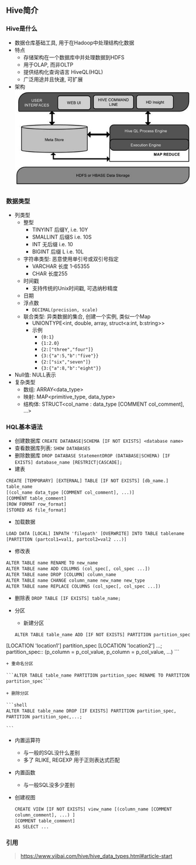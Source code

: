 Hive简介
---

### Hive是什么
+ 数据仓库基础工具, 用于在Hadoop中处理结构化数据
+ 特点
	+ 存储架构在一个数据库中并处理数据到HDFS
	+ 用于OLAP, 而非OLTP
	+ 提供结构化查询语言 HiveQL(HQL)
	+ 广泛用途并且快速, 可扩展
+ 架构
![hive-arch](resources/hive-arch.jpg)


### 数据类型
+ 列类型
	+ 整型
		+ TINYINT    后缀Y,   i.e. 10Y
		+ SMALLINT  后缀S  i.e. 10S
		+ INT 无后缀  i.e. 10
		+ BIGINT 后缀 L  i.e. 10L
	+ 字符串类型: 恶意使用单引号或双引号指定
		+ VARCHAR  长度 1-65355
		+ CHAR   长度255
	+ 时间戳
		+ 支持传统的Unix时间戳, 可选纳秒精度
	+ 日期
	+ 浮点数
		+ `DECIMAL(precision, scale)`
	+ 联合类型: 异类数据的集合, 创建一个实例, 类似一个Map
		+ UNIONTYPE<int, double, array<string>, struct<a:int, b:string>>
		+ 示例
			+ `{0:1}` 
			+ `{1:2.0} `
			+ `{2:["three","four"]}` 
			+ `{3:{"a":5,"b":"five"}} `
			+ `{2:["six","seven"]} `
			+ `{3:{"a":8,"b":"eight"}} `
+ Null值:  NULL表示
+ 复杂类型
	+ 数组: ARRAY<data_type>
	+ 映射: MAP<primitive_type, data_type>
	+ 结构体: STRUCT<col_name : data_type [COMMENT col_comment], ...>


### HQL基本语法
+ 创建数据库 `CREATE DATABASE|SCHEMA [IF NOT EXISTS] <database name>`
+ 查看数据库列表: `SHOW DATABASES`
+ 删除数据库 `DROP DATABASE StatementDROP (DATABASE|SCHEMA) [IF EXISTS] database_name [RESTRICT|CASCADE];`
+ 建表
	
```shell
CREATE [TEMPORARY] [EXTERNAL] TABLE [IF NOT EXISTS] [db_name.] table_name
[(col_name data_type [COMMENT col_comment], ...)]
[COMMENT table_comment]
[ROW FORMAT row_format]
[STORED AS file_format]
```
+ 加载数据
	
```shell
LOAD DATA [LOCAL] INPATH 'filepath' [OVERWRITE] INTO TABLE tablename 
[PARTITION (partcol1=val1, partcol2=val2 ...)]
```
	
+ 修改表
	
```
ALTER TABLE name RENAME TO new_name
ALTER TABLE name ADD COLUMNS (col_spec[, col_spec ...])
ALTER TABLE name DROP [COLUMN] column_name
ALTER TABLE name CHANGE column_name new_name new_type
ALTER TABLE name REPLACE COLUMNS (col_spec[, col_spec ...])
```
+ 删除表 `DROP TABLE [IF EXISTS] table_name;`
+ 分区
	+ 新建分区
	
	```
	ALTER TABLE table_name ADD [IF NOT EXISTS] PARTITION partition_spec
[LOCATION 'location1'] partition_spec [LOCATION 'location2'] ...;
partition_spec:: (p_column = p_col_value, p_column = p_col_value, ...)
	```
	
	+ 重命名分区  

	```ALTER TABLE table_name PARTITION partition_spec RENAME TO PARTITION partition_spec```
	
	+ 删除分区
	
	```shell
	ALTER TABLE table_name DROP [IF EXISTS] PARTITION partition_spec, PARTITION partition_spec,...;
	
	```
+ 内置运算符
	+ 与一般的SQL没什么差别
	+ 多了 RLIKE, REGEXP 用于正则表达式匹配
+ 内置函数
	+ 与一般SQL没多少差别
+ 创建视图

	```
	CREATE VIEW [IF NOT EXISTS] view_name [(column_name [COMMENT column_comment], ...) ]
	[COMMENT table_comment]
	AS SELECT ...
	```

### 引用
> https://www.yiibai.com/hive/hive_data_types.html#article-start












